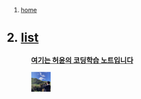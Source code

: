 <title>zhaoxujun</title>
<ol>
 <a href="https://zhaoxuyun.github.io/"<h1><li>home</li></h1>
  <h1><li>list</li></h1>
<ol/>



<h3>여기는 허윤의 코딩학습 노트입니다</h3>


<img src="1.jpeg" width="10%">

